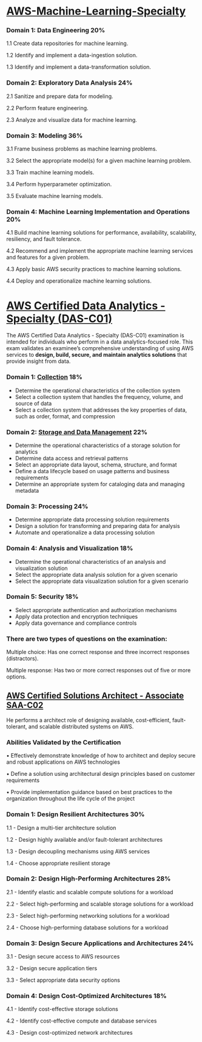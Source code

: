 # [AWS-Machine-Learning-Specialty](https://aws.amazon.com/certification/certified-machine-learning-specialty/)

### Domain 1: Data Engineering 20%

1.1 Create data repositories for machine learning.

1.2 Identify and implement a data-ingestion solution.

1.3 Identify and implement a data-transformation solution.

### Domain 2: Exploratory Data Analysis 24%

2.1 Sanitize and prepare data for modeling.

2.2 Perform feature engineering.

2.3 Analyze and visualize data for machine learning.

### Domain 3: Modeling 36%

3.1 Frame business problems as machine learning problems.

3.2 Select the appropriate model(s) for a given machine learning problem.

3.3 Train machine learning models.

3.4 Perform hyperparameter optimization.

3.5 Evaluate machine learning models.

### Domain 4: Machine Learning Implementation and Operations 20%

4.1 Build machine learning solutions for performance, availability, scalability, resiliency, and fault tolerance.

4.2 Recommend and implement the appropriate machine learning services and features for a given problem.

4.3 Apply basic AWS security practices to machine learning solutions.

4.4 Deploy and operationalize machine learning solutions.


# [AWS Certified Data Analytics - Specialty (DAS-C01)](https://aws.amazon.com/certification/certified-data-analytics-specialty/)

The AWS Certified Data Analytics - Specialty (DAS-C01) examination is intended for individuals who perform in a data analytics-focused role. This exam validates an examinee’s comprehensive understanding of using AWS services to **design, build, secure, and maintain analytics solutions** that provide insight from data.


### Domain 1: [Collection](Collection.md) 18%
- Determine the operational characteristics of the collection system
- Select a collection system that handles the frequency, volume, and source of data
- Select a collection system that addresses the key properties of data, such as order, format, and compression

### Domain 2: [Storage and Data Management](Storage.md) 22%
- Determine the operational characteristics of a storage solution for analytics
- Determine data access and retrieval patterns
- Select an appropriate data layout, schema, structure, and format
- Define a data lifecycle based on usage patterns and business requirements
- Determine an appropriate system for cataloging data and managing metadata

### Domain 3: Processing 24%
- Determine appropriate data processing solution requirements
- Design a solution for transforming and preparing data for analysis
- Automate and operationalize a data processing solution

### Domain 4: Analysis and Visualization 18%
- Determine the operational characteristics of an analysis and visualization solution
- Select the appropriate data analysis solution for a given scenario
- Select the appropriate data visualization solution for a given scenario

### Domain 5: Security 18%
- Select appropriate authentication and authorization mechanisms
- Apply data protection and encryption techniques
- Apply data governance and compliance controls


### There are two types of questions on the examination:

Multiple choice: Has one correct response and three incorrect responses (distractors).

Multiple response: Has two or more correct responses out of five or more options.


## [AWS Certified Solutions Architect - Associate SAA-C02](https://aws.amazon.com/certification/certified-solutions-architect-associate/)

He performs a architect role of designing available, cost-efficient, fault-tolerant, and scalable distributed systems on AWS.

### Abilities Validated by the Certification

• Effectively demonstrate knowledge of how to architect and deploy secure and robust applications on AWS technologies

• Define a solution using architectural design principles based on customer requirements

• Provide implementation guidance based on best practices to the organization throughout the life cycle of the project

### Domain 1: Design Resilient Architectures 30%

1.1 - Design a multi-tier architecture solution

1.2 - Design highly available and/or fault-tolerant architectures

1.3 - Design decoupling mechanisms using AWS services

1.4 - Choose appropriate resilient storage

### Domain 2: Design High-Performing Architectures 28%

2.1 - Identify elastic and scalable compute solutions for a workload

2.2 - Select high-performing and scalable storage solutions for a workload

2.3 - Select high-performing networking solutions for a workload

2.4 - Choose high-performing database solutions for a workload

### Domain 3: Design Secure Applications and Architectures 24%

3.1 - Design secure access to AWS resources

3.2 - Design secure application tiers

3.3 - Select appropriate data security options

### Domain 4: Design Cost-Optimized Architectures 18%

4.1 - Identify cost-effective storage solutions

4.2 - Identify cost-effective compute and database services

4.3 - Design cost-optimized network architectures




